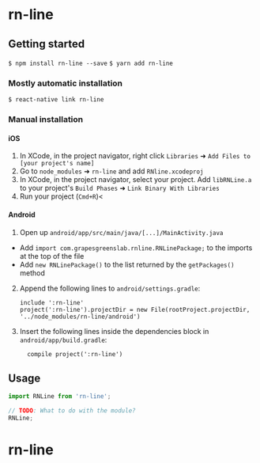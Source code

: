 
# rn-line

## Getting started

`$ npm install rn-line --save`
`$ yarn add rn-line`

### Mostly automatic installation

`$ react-native link rn-line`

### Manual installation


#### iOS

1. In XCode, in the project navigator, right click `Libraries` ➜ `Add Files to [your project's name]`
2. Go to `node_modules` ➜ `rn-line` and add `RNline.xcodeproj`
3. In XCode, in the project navigator, select your project. Add `libRNLine.a` to your project's `Build Phases` ➜ `Link Binary With Libraries`
4. Run your project (`Cmd+R`)<

#### Android

1. Open up `android/app/src/main/java/[...]/MainActivity.java`
  - Add `import com.grapesgreenslab.rnline.RNLinePackage;` to the imports at the top of the file
  - Add `new RNLinePackage()` to the list returned by the `getPackages()` method
2. Append the following lines to `android/settings.gradle`:
  	```
  	include ':rn-line'
  	project(':rn-line').projectDir = new File(rootProject.projectDir, 	'../node_modules/rn-line/android')
  	```
3. Insert the following lines inside the dependencies block in `android/app/build.gradle`:
  	```
      compile project(':rn-line')
  	```


## Usage
```javascript
import RNLine from 'rn-line';

// TODO: What to do with the module?
RNLine;
```
  # rn-line
